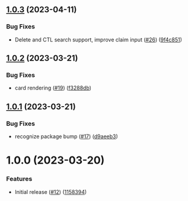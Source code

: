 ## [1.0.3](https://github.com/dns3l/web/compare/v1.0.2...v1.0.3) (2023-04-11)


### Bug Fixes

* Delete and CTL search support, improve claim input ([#26](https://github.com/dns3l/web/issues/26)) ([9f4c851](https://github.com/dns3l/web/commit/9f4c85171e7fa7b580577f0aaba5381f2a72bf55))

## [1.0.2](https://github.com/dns3l/web/compare/v1.0.1...v1.0.2) (2023-03-21)


### Bug Fixes

* card rendering ([#19](https://github.com/dns3l/web/issues/19)) ([f3288db](https://github.com/dns3l/web/commit/f3288db5cebe338ee07d0fd01df638a4fd79fa6f))

## [1.0.1](https://github.com/dns3l/web/compare/v1.0.0...v1.0.1) (2023-03-21)


### Bug Fixes

* recognize package bump ([#17](https://github.com/dns3l/web/issues/17)) ([d9aeeb3](https://github.com/dns3l/web/commit/d9aeeb3a9fe5fbf2d42dd404e8f7a49b2c9153a3))

# 1.0.0 (2023-03-20)


### Features

* Initial release ([#12](https://github.com/dns3l/web/issues/12)) ([1158394](https://github.com/dns3l/web/commit/115839400ce171d375fb03b0c5a8ff9162face26))
